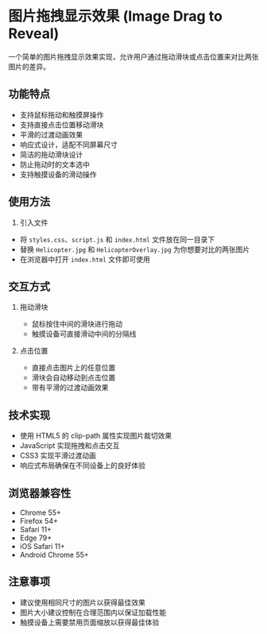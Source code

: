 # 图片拖拽显示效果 (Image Drag to Reveal)

一个简单的图片拖拽显示效果实现，允许用户通过拖动滑块或点击位置来对比两张图片的差异。

## 功能特点

- 支持鼠标拖动和触摸屏操作
- 支持直接点击位置移动滑块
- 平滑的过渡动画效果
- 响应式设计，适配不同屏幕尺寸
- 简洁的拖动滑块设计
- 防止拖动时的文本选中
- 支持触摸设备的滑动操作

## 使用方法

1. 引入文件 
- 将 `styles.css`、`script.js` 和 `index.html` 文件放在同一目录下
- 替换 `Helicopter.jpg` 和 `HelicopterOverlay.jpg` 为你想要对比的两张图片
- 在浏览器中打开 `index.html` 文件即可使用

## 交互方式

1. 拖动滑块
   - 鼠标按住中间的滑块进行拖动
   - 触摸设备可直接滑动中间的分隔线

2. 点击位置
   - 直接点击图片上的任意位置
   - 滑块会自动移动到点击位置
   - 带有平滑的过渡动画效果

## 技术实现

- 使用 HTML5 的 clip-path 属性实现图片裁切效果
- JavaScript 实现拖拽和点击交互
- CSS3 实现平滑过渡动画
- 响应式布局确保在不同设备上的良好体验

## 浏览器兼容性

- Chrome 55+
- Firefox 54+
- Safari 11+
- Edge 79+
- iOS Safari 11+
- Android Chrome 55+

## 注意事项

- 建议使用相同尺寸的图片以获得最佳效果
- 图片大小建议控制在合理范围内以保证加载性能
- 触摸设备上需要禁用页面缩放以获得最佳体验
